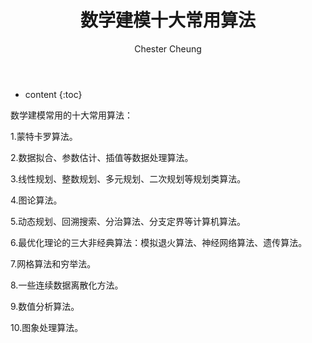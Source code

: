 ﻿---
layout: post
title:  "数学建模十大常用算法"
categories: algorithm
tags: algorithm
author: Chester Cheung
---

* content
{:toc}



数学建模常用的十大常用算法：


1.蒙特卡罗算法。



2.数据拟合、参数估计、插值等数据处理算法。



3.线性规划、整数规划、多元规划、二次规划等规划类算法。



4.图论算法。



5.动态规划、回溯搜索、分治算法、分支定界等计算机算法。



6.最优化理论的三大非经典算法：模拟退火算法、神经网络算法、遗传算法。



7.网格算法和穷举法。



8.一些连续数据离散化方法。



9.数值分析算法。



10.图象处理算法。
